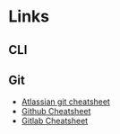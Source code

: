 # Links

## CLI

## Git

* [Atlassian git cheatsheet](https://www.atlassian.com/git/tutorials/atlassian-git-cheatsheet)
* [Github Cheatsheet](https://education.github.com/git-cheat-sheet-education.pdf)
* [Gitlab Cheatsheet](https://about.gitlab.com/images/press/git-cheat-sheet.pdf)
